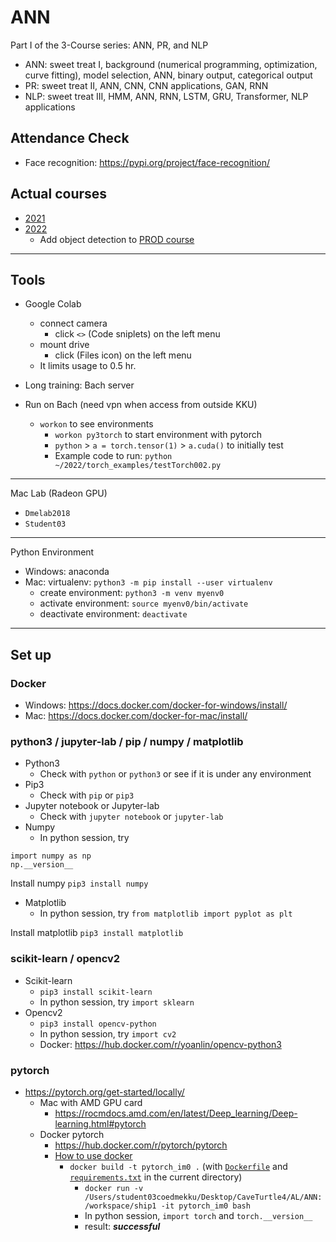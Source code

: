 # ANN

Part I of the 3-Course series: ANN, PR, and NLP
  * ANN: sweet treat I, background (numerical programming, optimization, curve fitting), model selection, ANN, binary output, categorical output
  * PR: sweet treat II, ANN, CNN, CNN applications, GAN, RNN
  * NLP: sweet treat III, HMM, ANN, RNN, LSTM, GRU, Transformer, NLP applications
    
## Attendance Check
  * Face recognition: https://pypi.org/project/face-recognition/

## Actual courses
  * [2021](https://github.com/tatpongkatanyukul/ANN/blob/main/ann2021.md)
  * [2022](https://github.com/tatpongkatanyukul/ANN/tree/main/2022)
    * Add object detection to [PROD course](https://github.com/tatpongkatanyukul/ANN/blob/main/PROD2022.md)
  
---
## Tools
  * Google Colab
    * connect camera
      * click ```<>``` (Code sniplets) on the left menu 
    * mount drive 
      * click (Files icon) on the left menu
    * It limits usage to 0.5 hr.
  
  * Long training: Bach server
  
  * Run on Bach (need vpn when access from outside KKU)
    * ```workon``` to see environments
      * ```workon py3torch``` to start environment with pytorch
      * ```python``` > ```a = torch.tensor(1)``` > ```a.cuda()``` to initially test
      * Example code to run: ```python ~/2022/torch_examples/testTorch002.py```
---
Mac Lab (Radeon GPU)
  * ```Dmelab2018```
  * ```Student03```

---

Python Environment
* Windows: anaconda
* Mac: virtualenv: ```python3 -m pip install --user virtualenv```
  * create environment: ```python3 -m venv myenv0```
  * activate environment: ```source myenv0/bin/activate```
  * deactivate environment: ```deactivate```

---
## Set up
### Docker
  * Windows: https://docs.docker.com/docker-for-windows/install/
  * Mac: https://docs.docker.com/docker-for-mac/install/

### python3 / jupyter-lab / pip / numpy / matplotlib
  * Python3
    * Check with ```python``` or ```python3``` or see if it is under any environment
  * Pip3
    * Check with ```pip``` or ```pip3```
  * Jupyter notebook or Jupyter-lab
    * Check with ```jupyter notebook``` or ```jupyter-lab```
  * Numpy
    * In python session, try
    
  ```
  import numpy as np
  np.__version__
  ```
  
  Install numpy
  ```pip3 install numpy``` 
 
  * Matplotlib
    * In python session, try ```from matplotlib import pyplot as plt```
  
  Install matplotlib
  ```pip3 install matplotlib```

### scikit-learn / opencv2
  * Scikit-learn
    * ```pip3 install scikit-learn```
    * In python session, try ```import sklearn```
  * Opencv2
    * ```pip3 install opencv-python```
    * In python session, try ```import cv2```
    * Docker: https://hub.docker.com/r/yoanlin/opencv-python3 

### pytorch
  
  * https://pytorch.org/get-started/locally/
    * Mac with AMD GPU card
      * https://rocmdocs.amd.com/en/latest/Deep_learning/Deep-learning.html#pytorch
    * Docker pytorch
      * https://hub.docker.com/r/pytorch/pytorch  
      * [How to use docker](https://github.com/tatpongkatanyukul/Learn/blob/main/docker/synopsis.md)
        * ```docker build -t pytorch_im0 .``` (with [```Dockerfile```](https://github.com/tatpongkatanyukul/ANN/blob/main/Dockerfile) and [```requirements.txt```](https://github.com/tatpongkatanyukul/ANN/blob/main/requirements.txt) in the current directory)
          * ```docker run -v /Users/student03coedmekku/Desktop/CaveTurtle4/AL/ANN:/workspace/ship1 -it pytorch_im0 bash```
          * In python session, ```import torch``` and ```torch.__version__```
          * result: ***successful***
      
